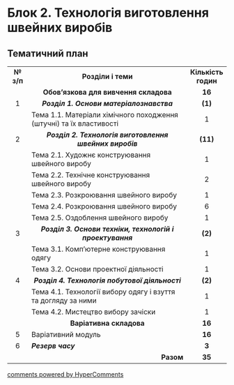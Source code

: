 <div id="hypercomments_widget" class="js-hypercomments-widget invisible"></div>

# Блок 2. Технологія виготовлення  швейних виробів

## Тематичний план

<table>
  <tr>
    <td width="10%" align="center"><b>№ з/п</b></td>
    <td width="80%" align="center"><b>Розділи  і теми</b></td>
    <td width="10%" align="center"><b>Кількість годин</b></td>
  </tr>
  <tr>
    <td width="10%" align="center"></td>
    <td width="80%" align="center"><b>Обов’язкова для вивчення складова</b></td>
    <td width="10%" align="center"><b>16</b></td>
  </tr>
  <tr>
    <td width="10%" align="center">1</td>
    <td width="80%" align="center"><b><i>Розділ 1. Основи матеріалознавства</i></b></td>
    <td width="10%" align="center"><b>(1)</b></td>
  </tr>
  <tr>
    <td width="10%" align="center"></td>
    <td width="80%" style="vertical-align:top !important;">Тема 1.1. Матеріали хімічного походження (штучні) та їх властивості</td>
    <td width="10%" align="center">1</td>
  </tr>
  <tr>
    <td width="10%" align="center">2</td>
    <td width="80%" align="center"><b><i>Розділ 2. Технологія виготовлення  швейних виробів</i></b></td>
    <td width="10%" align="center"><b>(11)</b></td>
  </tr>
  <tr>
    <td width="10%" align="center" rowspan="5"></td>
    <td width="80%" style="vertical-align:top !important;">Тема 2.1. Художнє конструювання швейного виробу</td>
    <td width="10%" align="center">1</td>
  </tr>
  <tr>
    <td width="80%" style="vertical-align:top !important;">Тема 2.2. Технічне конструювання швейного виробу</td>
    <td width="10%" align="center">2</td>
  </tr>
  <tr>
    <td width="80%" style="vertical-align:top !important;">Тема 2.3. Розкроювання швейного виробу</td>
    <td width="10%" align="center">1</td>
  </tr>  
  <tr>
    <td width="80%" style="vertical-align:top !important;">Тема 2.4. Розкроювання швейного виробу </td>
    <td width="10%" align="center">6</td>
  </tr>
  <tr>
    <td width="80%" style="vertical-align:top !important;">Тема 2.5. Оздоблення швейного виробу  </td>
    <td width="10%" align="center">1</td>
  </tr>
  <tr>
    <td width="10%" align="center">3</td>
    <td width="80%" align="center"><b><i>Розділ 3. Основи техніки, технологій і проектування</i></b></td>
    <td width="10%" align="center"><b>(2)</b></td>
  </tr>
  <tr>
    <td width="10%" align="center" rowspan="2"></td>
    <td width="80%" style="vertical-align:top !important;">Тема 3.1. Комп’ютерне конструювання одягу </td>
    <td width="10%" align="center">1</td>
  </tr>
  <tr>
    <td width="80%" style="vertical-align:top !important;">Тема 3.2. Основи проектної діяльності</td>
    <td width="10%" align="center">1</td>
  </tr>
  <tr>
    <td width="10%" align="center">4</td>
    <td width="80%" align="center"><b><i>Розділ 4. Технологія побутової діяльності</i></b></td>
    <td width="10%" align="center"><b>(2)</b></td>
  </tr>
  <tr>
    <td width="10%" align="center"></td>
    <td width="80%" style="vertical-align:top !important;">Тема 4.1. Технології вибору одягу і взуття та догляду за ними</td>
    <td width="10%" align="center">1</td>
  </tr>
  <tr>
    <td width="10%" align="center"></td>
    <td width="80%" style="vertical-align:top !important;">Тема 4.2. Мистецтво вибору зачіски</td>
    <td width="10%" align="center">1</td>
  </tr>
  <tr>
    <td width="10%" align="center"></td>
    <td width="80%" align="center"><b>Варіативна складова</b></td>
    <td width="10%" align="center"><b>16</b></td>
  </tr>
  <tr>
    <td width="10%" align="center">5</td>
    <td width="80%" style="vertical-align:top !important;">Варіативний модуль</td>
    <td width="10%" align="center"><b>16</b></td>
  </tr>
  <tr>
    <td width="10%" align="center">6</td>
    <td width="80%" style="vertical-align:top !important;"><b><i>Резерв часу</i></b></td>
    <td width="10%" align="center"><b>3</b></td>
  </tr>
  <tr>
    <td width="10%" align="center"></td>
    <td width="80%" align="right"><b>Разом</b></td>
    <td width="10%" align="center"><b>35</b></td>
  </tr>
</table>

<div class="js-hypercomments-container">
<a href="http://hypercomments.com" class="hc-link" title="comments widget">comments powered by HyperComments</a>
</div>